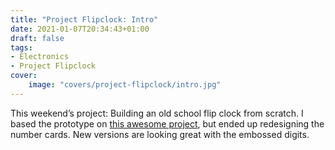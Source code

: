 ```yaml
---
title: "Project Flipclock: Intro"
date: 2021-01-07T20:34:43+01:00
draft: false
tags:
- Electronics
- Project Flipclock
cover:
    image: "covers/project-flipclock/intro.jpg"
---
```

This weekend’s project: Building an old school flip clock from scratch. I based the prototype on [this awesome project](https://github.com/alexyu132/flipclock), but ended up redesigning the number cards. New versions are looking great with the embossed digits.

